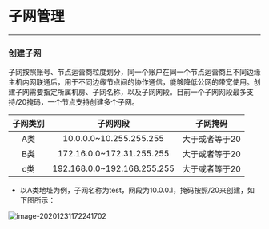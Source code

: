 # 子网管理
------
### 创建子网

子网按照账号、节点运营商粒度划分，同一个账户在同一个节点运营商且不同边缘主机内网联通后，用于不同边缘节点间的协作通信，能够降低公网的带宽使用。创建子网需要指定所属机房、子网名称，以及子网网段。目前一个子网网段最多支持/20掩码，一个节点支持创建多个子网。  


| 子网类别 | 子网网段 | 子网掩码 | 
| :----: |:----: | :----:  | 
| A类  | 10.0.0.0~10.255.255.255 |  大于或者等于20 | 
| B类  | 172.16.0.0~172.31.255.255 |  大于或者等于20 | 
| c类  | 192.168.0.0~192.168.255.255 |  大于或者等于20 |   

- 以A类地址为例，子网名称为test，网段为10.0.0.1，掩码按照/20来创建，如下图所示：

![image-20201231172241702](https://static.ucloud.cn/b7b1ccd685ca2547903a70d6cf48a7bb.png)

